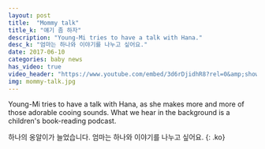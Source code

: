 ```yaml
---
layout: post
title:  "Mommy talk"
title_k: "얘기 좀 하자"
description: "Young-Mi tries to have a talk with Hana."
desc_k: "엄마는 하나와 이야기를 나누고 싶어요."
date: 2017-06-10
categories: baby news
has_video: true
video_header: "https://www.youtube.com/embed/3d6rDjidhR8?rel=0&amp;showinfo=0"
img: mommy-talk.jpg
---
```

Young-Mi tries to have a talk with Hana, as she makes more and more of those adorable cooing sounds. What we hear in the background is a children's book-reading podcast.

하나의 옹알이가 늘었습니다. 엄마는 하나와 이야기를 나누고 싶어요.
{: .ko}
